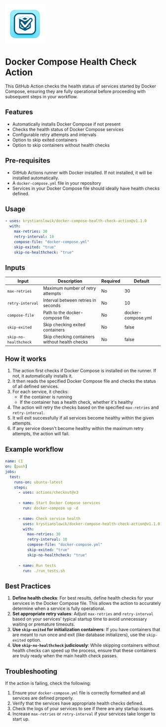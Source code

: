 <img src="assets/logo-docker-compose-health-check.png" alt="Docker Compose Health Check Logo" width="128">

# Docker Compose Health Check Action

This GitHub Action checks the health status of services started by Docker Compose, ensuring they are fully operational before proceeding with subsequent steps in your workflow.

## Features

- Automatically installs Docker Compose if not present
- Checks the health status of Docker Compose services
- Configurable retry attempts and intervals
- Option to skip exited containers
- Option to skip containers without health checks

## Pre-requisites

- GitHub Actions runner with Docker installed. If not installed, it will be installed automatically.
- A `docker-compose.yml` file in your repository
- Services in your Docker Compose file should ideally have health checks defined.

## Usage

```yaml
- uses: krystianslowik/docker-compose-health-check-action@v1.1.0
  with:
    max-retries: 30
    retry-interval: 10
    compose-file: "docker-compose.yml"
    skip-exited: "true"
    skip-no-healthcheck: "true"
```

## Inputs

| Input                 | Description                                    | Required | Default            |
| --------------------- | ---------------------------------------------- | -------- | ------------------ |
| `max-retries`         | Maximum number of retry attempts               | No       | 30                 |
| `retry-interval`      | Interval between retries in seconds            | No       | 10                 |
| `compose-file`        | Path to the docker-compose file                | No       | docker-compose.yml |
| `skip-exited`         | Skip checking exited containers                | No       | false              |
| `skip-no-healthcheck` | Skip checking containers without health checks | No       | false              |

## How it works

1.  The action first checks if Docker Compose is installed on the runner. If not, it automatically installs it.
2.  It then reads the specified Docker Compose file and checks the status of all defined services.
3.  For each service, it checks:
    - If the container is running
    - If the container has a health check, whether it's healthy
4.  The action will retry the checks based on the specified `max-retries` and `retry-interval`.
5.  It will exit successfully if all services become healthy within the given attempts.
6.  If any service doesn't become healthy within the maximum retry attempts, the action will fail.

## Example workflow

```yaml
name: CI
on: [push]
jobs:
  test:
    runs-on: ubuntu-latest
    steps:
      - uses: actions/checkout@v3

      - name: Start Docker Compose services
        run: docker-compose up -d

      - name: Check service health
        uses: krystianslowik/docker-compose-health-check-action@v1.1.0
        with:
          max-retries: 30
          retry-interval: 10
          compose-file: "docker-compose.yml"
          skip-exited: "true"
          skip-no-healthcheck: "true"

      - name: Run tests
        run: ./run_tests.sh
```

## Best Practices

1.  **Define health checks**: For best results, define health checks for your services in the Docker Compose file. This allows the action to accurately determine when a service is fully operational.
2.  **Set appropriate retry values**: Adjust `max-retries` and `retry-interval` based on your services' typical startup time to avoid unnecessary waiting or premature timeouts.
3.  **Use `skip-exited` for initialization containers**: If you have containers that are meant to run once and exit (like database initializers), use the `skip-exited` option.
4.  **Use `skip-no-healthcheck` judiciously**: While skipping containers without health checks can speed up the process, ensure that these containers are truly ready when the main health check passes.

## Troubleshooting

If the action is failing, check the following:

1.  Ensure your `docker-compose.yml` file is correctly formatted and all services are defined properly.
2.  Verify that the services have appropriate health checks defined.
3.  Check the logs of your services to see if there are any startup issues.
4.  Increase `max-retries` or `retry-interval` if your services take longer to start up.
